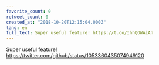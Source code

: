 ```yaml
---
favorite_count: 0
retweet_count: 0
created_at: "2018-10-20T12:15:04.000Z"
lang: en
full_text: Super useful feature! https://t.co/IhhQOWAiAn
---
```


Super useful feature! <https://twitter.com/github/status/1053360435074949120>
